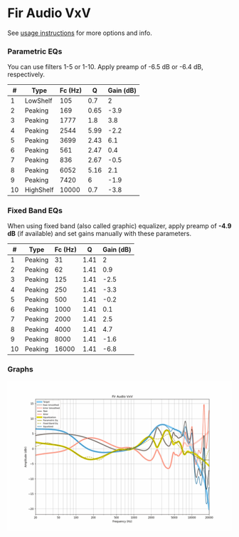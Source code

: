 # Fir Audio VxV
See [usage instructions](https://github.com/jaakkopasanen/AutoEq#usage) for more options and info.

### Parametric EQs
You can use filters 1-5 or 1-10. Apply preamp of -6.5 dB or -6.4 dB, respectively.

|   # | Type      |   Fc (Hz) |    Q |   Gain (dB) |
|-----|-----------|-----------|------|-------------|
|   1 | LowShelf  |       105 | 0.7  |         2   |
|   2 | Peaking   |       169 | 0.65 |        -3.9 |
|   3 | Peaking   |      1777 | 1.8  |         3.8 |
|   4 | Peaking   |      2544 | 5.99 |        -2.2 |
|   5 | Peaking   |      3699 | 2.43 |         6.1 |
|   6 | Peaking   |       561 | 2.47 |         0.4 |
|   7 | Peaking   |       836 | 2.67 |        -0.5 |
|   8 | Peaking   |      6052 | 5.16 |         2.1 |
|   9 | Peaking   |      7420 | 6    |        -1.9 |
|  10 | HighShelf |     10000 | 0.7  |        -3.8 |

### Fixed Band EQs
When using fixed band (also called graphic) equalizer, apply preamp of **-4.9 dB** (if available) and set gains manually with these parameters.

|   # | Type    |   Fc (Hz) |    Q |   Gain (dB) |
|-----|---------|-----------|------|-------------|
|   1 | Peaking |        31 | 1.41 |         2   |
|   2 | Peaking |        62 | 1.41 |         0.9 |
|   3 | Peaking |       125 | 1.41 |        -2.5 |
|   4 | Peaking |       250 | 1.41 |        -3.3 |
|   5 | Peaking |       500 | 1.41 |        -0.2 |
|   6 | Peaking |      1000 | 1.41 |         0.1 |
|   7 | Peaking |      2000 | 1.41 |         2.5 |
|   8 | Peaking |      4000 | 1.41 |         4.7 |
|   9 | Peaking |      8000 | 1.41 |        -1.6 |
|  10 | Peaking |     16000 | 1.41 |        -6.8 |

### Graphs
![](./Fir%20Audio%20VxV.png)
